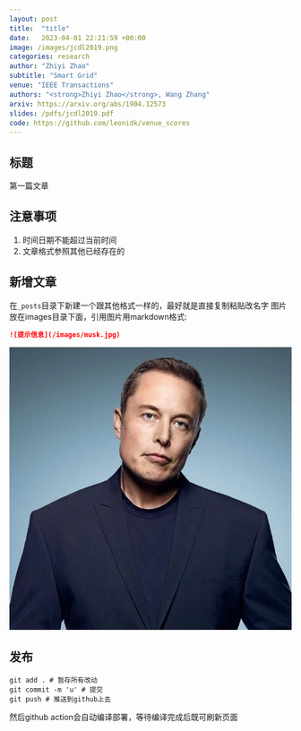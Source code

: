```yaml
---
layout: post
title:  "title"
date:   2023-04-01 22:21:59 +00:00
image: /images/jcdl2019.png
categories: research
author: "Zhiyi Zhao"
subtitle: "Smart Grid"
venue: "IEEE Transactions"
authors: "<strong>Zhiyi Zhao</strong>, Wang Zhang"
arxiv: https://arxiv.org/abs/1904.12573
slides: /pdfs/jcdl2019.pdf
code: https://github.com/leonidk/venue_scores
---
```


## 标题
第一篇文章

## 注意事项
1. 时间日期不能超过当前时间
2. 文章格式参照其他已经存在的

## 新增文章
在`_posts`目录下新建一个跟其他格式一样的，最好就是直接复制粘贴改名字
图片放在images目录下面，引用图片用markdown格式:
```md
![提示信息](/images/musk.jpg)
```
![这是一张图片](/images/musk.jpg)

## 发布
```shell
git add . # 暂存所有改动
git commit -m 'u' # 提交
git push # 推送到github上去
```
然后github action会自动编译部署，等待编译完成后既可刷新页面